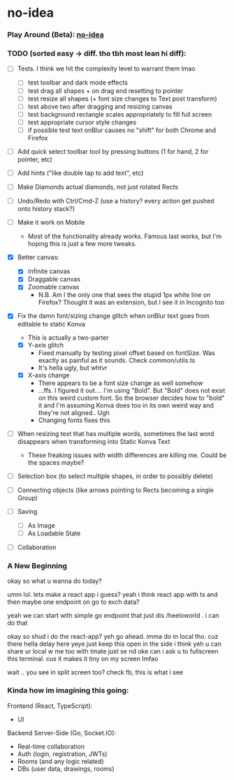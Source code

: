 # no-idea

### Play Around (Beta): <a href="https://verdant-scone-642f7d.netlify.app/" target="_blank">no-idea</a>

### TODO (sorted easy -> diff. tho tbh most lean hi diff):
- [ ] Tests. I think we hit the complexity level to warrant them lmao
    - [ ] test toolbar and dark mode effects
    - [ ] test drag all shapes + on drag end resetting to pointer
    - [ ] test resize all shapes (+ font size changes to Text post transform)
    - [ ] test above two after dragging and resizing canvas
    - [ ] test background rectangle scales appropriately to fill full screen
    - [ ] test appropriate cursor style changes
    - [ ] if possible test text onBlur causes no "shift" for both Chrome and Firefox
- [ ] Add quick select toolbar tool by pressing buttons (1 for hand, 2 for pointer, etc)
- [ ] Add hints ("like double tap to add text", etc)
- [ ] Make Diamonds actual diamonds, not just rotated Rects
- [ ] Undo/Redo with Ctrl/Cmd-Z (use a history? every action get pushed onto history stack?)
- [ ] Make it work on Mobile
    - Most of the functionality already works. Famous last works, but I'm hoping this is just a few more tweaks.
- [x] Better canvas:
    - [x] Infinite canvas
    - [x] Draggable canvas
    - [x] Zoomable canvas
        - N.B. Am I the only one that sees the stupid 1px white line on Firefox? Thought it was an extension, but I see it in Incognito too
- [x] Fix the damn font/sizing change glitch when onBlur text goes from editable to static Konva
    - This is actually a two-parter
    - [x] Y-axis glitch
        - Fixed manually by testing pixel offset based on fontSize. Was exactly as painful as it sounds. Check common/utils.ts
        - It's hella ugly, but whtvr
    - [x] X-axis change
        - There appears to be a font size change as well somehow
        - ...ffs. I figured it out.... I'm using "Bold". But "Bold" does not exist on this weird custom font. So the browser decides how to "bold" it and I'm assuming Konva does too in its own weird way and they're not aligned.. Ugh
        - Changing fonts fixes this
- [ ] When resizing text that has multiple words, sometimes the last word disappears when transforming into Static Konva Text
    - These freaking issues with width differences are killing me. Could be the spaces maybe?
- [ ] Selection box (to select multiple shapes, in order to possibly delete)
- [ ] Connecting objects (like arrows pointing to Rects becoming a single Group)
- [ ] Saving
    - [ ] As Image
    - [ ] As Loadable State
- [ ] Collaboration


### A New Beginning
okay so what u wanna do today?

umm lol. lets make a react app i guess? 
yeah i think react app with ts and then maybe one endpoint on go to exch data?

yeah we can start with simple go endpoint that just dis /heeloworld
. i can do that

okay so shud i do the react-app?
yeh go ahead. imma do in local tho. cuz there hella delay here
yeye
just keep this open in the side i think
yeh
u can share ur local w me too with tmate
just se
nd oke
can i ask u to fullscreen this terminal. cus it makes it tiny on my screen lmfao

wait .. you see in split screen too?
check fb, this is what i see

### Kinda how im imagining this going:

Frontend (React, TypeScript):

- UI

Backend Server-Side (Go, Socket.IO):

- Real-time collaboration
- Auth (login, registration, JWTs)
- Rooms (and any logic related)
- DBs (user data, drawings, rooms)
